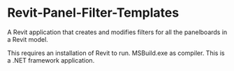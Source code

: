 # Revit-Panel-Filter-Templates
A Revit application that creates and modifies filters for all the panelboards in a Revit model.

This requires an installation of Revit to run. MSBuild.exe as compiler. This is a .NET framework application.
